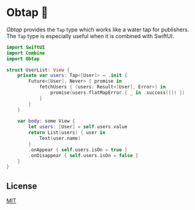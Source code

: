 # Obtap :potable_water:

_Obtap_ provides the `Tap` type which works like a water tap for publishers. The `Tap` type is especially useful when it is combined with SwiftUI.

```swift
import SwiftUI
import Combine
import Obtap

struct UserList: View {
    private var users: Tap<[User]> = .init {
        Future<[User], Never> { promise in
            fetchUsers { (users: Result<[User], Error>) in
                promise(users.flatMapError { _ in .success([]) })
            }
        }
    }
    
    var body: some View {
        let users: [User] = self.users.value
        return List(users) { user in
            Text(user.name)
        }
        .onAppear { self.users.isOn = true }
        .onDisappear { self.users.isOn = false }
    }
}
```

## License

[MIT](LICENSE)

